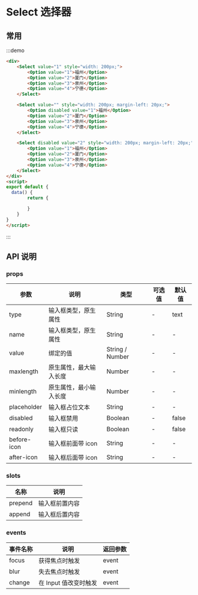 <script>
    export default {
        data() {
            return {
                maxLen1: 10,
                value1: '只能看不能写'
            }
        },
        methods: {

        },
        mounted() {

        }
    }
</script>

# Select 选择器

## 常用

:::demo

```html
<div>
    <Select value="1" style="width: 200px;">
        <Option value="1">福州</Option>
        <Option value="2">厦门</Option>
        <Option value="3">泉州</Option>
        <Option value="4">宁德</Option>
    </Select>

    <Select value="" style="width: 200px; margin-left: 20px;">
        <Option disabled value="1">福州</Option>
        <Option value="2">厦门</Option>
        <Option value="3">泉州</Option>
        <Option value="4">宁德</Option>
    </Select>

    <Select disabled value="2" style="width: 200px; margin-left: 20px;">
        <Option value="1">福州</Option>
        <Option value="2">厦门</Option>
        <Option value="3">泉州</Option>
        <Option value="4">宁德</Option>
    </Select>
</div>
<script>
export default {
  data() {
        return {

        }
    }
}
</script>
```

:::



## API 说明

### props

| 参数        | 说明                   | 类型            | 可选值 | 默认值 |
| ----------- | ---------------------- | --------------- | ------ | ------ |
| type        | 输入框类型，原生属性   | String          | -      | text   |
| name        | 输入框类型，原生属性   | String          | -      | -      |
| value       | 绑定的值               | String / Number | -      | -      |
| maxlength   | 原生属性，最大输入长度 | Number          | -      | -      |
| minlength   | 原生属性，最小输入长度 | Number          | -      | -      |
| placeholder | 输入框占位文本         | String          | -      | -      |
| disabled    | 输入框禁用             | Boolean         | -      | false  |
| readonly    | 输入框只读             | Boolean         | -      | false  |
| before-icon | 输入框前面带 icon      | String          | -      | -      |
| after-icon  | 输入框后面带 icon      | String          | -      | -      |

### slots

| 名称        | 说明                   |
| ----------- | ---------------------- |
| prepend | 输入框前置内容 |
| append | 输入框后置内容 |

### events

| 事件名称        | 说明                   | 返回参数  |
| ----------- | ---------------------- | ------------------ |
| focus | 获得焦点时触发 | event |
| blur | 失去焦点时触发 | event |
| change | 在 Input 值改变时触发 | event |
